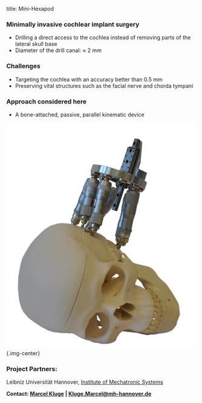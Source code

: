 ﻿title: Mini-Hexapod


### Minimally invasive cochlear implant surgery
-  Drilling a direct access to the cochlea instead of removing parts of the lateral skull base
-  Diameter of the drill canal: ≈ 2 mm

### Challenges
-  Targeting the cochlea with an accuracy better than 0.5 mm
-  Preserving vital structures such as the facial nerve and chorda tympani

### Approach considered here
-  A bone-attached, passive, parallel kinematic device

![Gough-Stewart platform (Hexapod) on the skull](hexapod_v01.png){.img-center}


### Project Partners: 
	
Leibniz Universität Hannover, [Institute of Mechatronic Systems](https://www.imes.uni-hannover.de/104.html?&L=1)


**Contact: [Marcel Kluge](http://www.vianna.de/01_workgroups/majdani/staff/marcel.html) | Kluge.Marcel@mh-hannover.de**


